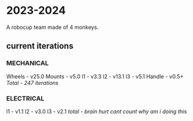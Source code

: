 # 2023-2024

A robocup team made of 4 monkeys.



## current iterations
### MECHANICAL
Wheels - v25.0
Mounts - v5.0
l1 - v3.3
l2 - v13.1
l3 - v5.1
Handle - v0.5+
*Total - 247 iterations*

### ELECTRICAL
l1 - v1.1
l2 - v3.0
l3 - v2.1
*total - brain hurt cant count why am i doing this*
